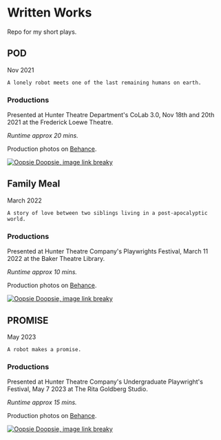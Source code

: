 # Written Works
Repo for my short plays.

## POD
Nov 2021

```
A lonely robot meets one of the last remaining humans on earth.
```
### Productions
Presented at Hunter Theatre Department's CoLab 3.0, Nov 18th and 20th 2021 at the Frederick Loewe Theatre. 

*Runtime approx 20 mins.*

Production photos on [Behance](https://www.behance.net/gallery/131689083/POD-Georgina-Woo-%282021%29).

[![Oopsie Doopsie, image link breaky](https://imgur.com/erIPRXp.jpg)](https://www.behance.net/gallery/131689083/POD-Georgina-Woo-%282021%29)

## Family Meal
March 2022

```
A story of love between two siblings living in a post-apocalyptic world.
```
### Productions
Presented at Hunter Theatre Company's Playwrights Festival, March 11 2022 at the Baker Theatre Library. 

*Runtime approx 10 mins.*

Production photos on [Behance](https://www.behance.net/gallery/139304509/Family-Meal-HTC-Playwrights-Fest-%282022%29).

[![Oopsie Doopsie, image link breaky](https://imgur.com/FG146YS.jpg)](https://www.behance.net/gallery/139304509/Family-Meal-HTC-Playwrights-Fest-%282022%29)

## PROMISE
May 2023
```
A robot makes a promise.
```
### Productions
Presented at Hunter Theatre Company's Undergraduate Playwright's Festival, May 7 2023 at The Rita Goldberg Studio. 

*Runtime approx 15 mins.*

Production photos on [Behance](https://www.behance.net/gallery/170209845/PROMISE-Georgina-Woo).

[![Oopsie Doopsie, image link breaky](https://i.imgur.com/gSHQnk2.jpg)](https://www.behance.net/gallery/170209845/PROMISE-Georgina-Woo)
